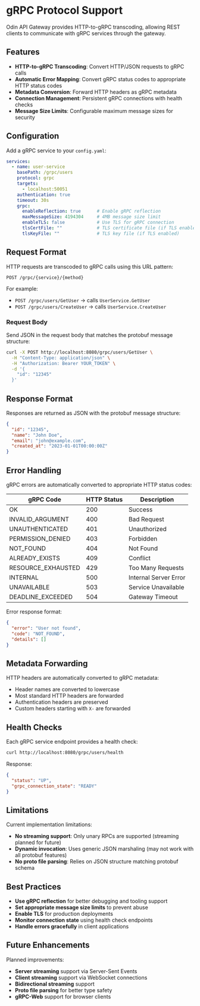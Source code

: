 # gRPC Protocol Support

Odin API Gateway provides HTTP-to-gRPC transcoding, allowing REST clients to communicate with gRPC services through the gateway.

## Features

- **HTTP-to-gRPC Transcoding**: Convert HTTP/JSON requests to gRPC calls
- **Automatic Error Mapping**: Convert gRPC status codes to appropriate HTTP status codes
- **Metadata Conversion**: Forward HTTP headers as gRPC metadata
- **Connection Management**: Persistent gRPC connections with health checks
- **Message Size Limits**: Configurable maximum message sizes for security

## Configuration

Add a gRPC service to your `config.yaml`:

```yaml
services:
  - name: user-service
    basePath: /grpc/users
    protocol: grpc
    targets:
      - localhost:50051
    authentication: true
    timeout: 30s
    grpc:
      enableReflection: true      # Enable gRPC reflection
      maxMessageSize: 4194304     # 4MB message size limit
      enableTLS: false            # Use TLS for gRPC connection
      tlsCertFile: ""             # TLS certificate file (if TLS enabled)
      tlsKeyFile: ""              # TLS key file (if TLS enabled)
```

## Request Format

HTTP requests are transcoded to gRPC calls using this URL pattern:

```
POST /grpc/{service}/{method}
```

For example:
- `POST /grpc/users/GetUser` → calls `UserService.GetUser`
- `POST /grpc/users/CreateUser` → calls `UserService.CreateUser`

### Request Body

Send JSON in the request body that matches the protobuf message structure:

```bash
curl -X POST http://localhost:8080/grpc/users/GetUser \
  -H "Content-Type: application/json" \
  -H "Authorization: Bearer YOUR_TOKEN" \
  -d '{
    "id": "12345"
  }'
```

## Response Format

Responses are returned as JSON with the protobuf message structure:

```json
{
  "id": "12345",
  "name": "John Doe",
  "email": "john@example.com",
  "created_at": "2023-01-01T00:00:00Z"
}
```

## Error Handling

gRPC errors are automatically converted to appropriate HTTP status codes:

| gRPC Code | HTTP Status | Description |
|-----------|-------------|-------------|
| OK | 200 | Success |
| INVALID_ARGUMENT | 400 | Bad Request |
| UNAUTHENTICATED | 401 | Unauthorized |
| PERMISSION_DENIED | 403 | Forbidden |
| NOT_FOUND | 404 | Not Found |
| ALREADY_EXISTS | 409 | Conflict |
| RESOURCE_EXHAUSTED | 429 | Too Many Requests |
| INTERNAL | 500 | Internal Server Error |
| UNAVAILABLE | 503 | Service Unavailable |
| DEADLINE_EXCEEDED | 504 | Gateway Timeout |

Error response format:

```json
{
  "error": "User not found",
  "code": "NOT_FOUND",
  "details": []
}
```

## Metadata Forwarding

HTTP headers are automatically converted to gRPC metadata:

- Header names are converted to lowercase
- Most standard HTTP headers are forwarded
- Authentication headers are preserved
- Custom headers starting with `X-` are forwarded

## Health Checks

Each gRPC service endpoint provides a health check:

```bash
curl http://localhost:8080/grpc/users/health
```

Response:

```json
{
  "status": "UP",
  "grpc_connection_state": "READY"
}
```

## Limitations

Current implementation limitations:

- **No streaming support**: Only unary RPCs are supported (streaming planned for future)
- **Dynamic invocation**: Uses generic JSON marshaling (may not work with all protobuf features)
- **No proto file parsing**: Relies on JSON structure matching protobuf schema

## Best Practices

- **Use gRPC reflection** for better debugging and tooling support
- **Set appropriate message size limits** to prevent abuse
- **Enable TLS** for production deployments
- **Monitor connection state** using health check endpoints
- **Handle errors gracefully** in client applications

## Future Enhancements

Planned improvements:

- **Server streaming** support via Server-Sent Events
- **Client streaming** support via WebSocket connections
- **Bidirectional streaming** support
- **Proto file parsing** for better type safety
- **gRPC-Web** support for browser clients